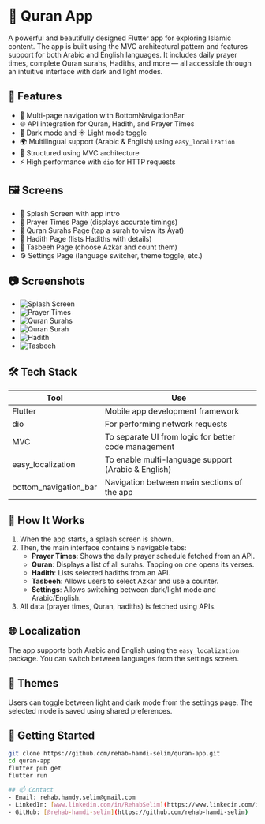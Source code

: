 # 📖 Quran App

A powerful and beautifully designed Flutter app for exploring Islamic content. The app is built using the MVC architectural pattern and features support for both Arabic and English languages. It includes daily prayer times, complete Quran surahs, Hadiths, and more — all accessible through an intuitive interface with dark and light modes.

## 📱 Features

- 🧭 Multi-page navigation with BottomNavigationBar
- 🌐 API integration for Quran, Hadith, and Prayer Times
- 🌙 Dark mode and ☀️ Light mode toggle
- 🌍 Multilingual support (Arabic & English) using `easy_localization`
- 🧱 Structured using MVC architecture
- ⚡ High performance with `dio` for HTTP requests

## 🖼️ Screens

- 🕋 Splash Screen with app intro
- 🕌 Prayer Times Page (displays accurate timings)
- 📜 Quran Surahs Page (tap a surah to view its Ayat)
- 📖 Hadith Page (lists Hadiths with details)
- 🔢 Tasbeeh Page (choose Azkar and count them)
- ⚙️ Settings Page (language switcher, theme toggle, etc.)

## 📷 Screenshots
- ![Splash Screen](https://github.com/user-attachments/assets/cf19b78f-6a81-4018-92ff-34874c688bf8)
- ![Prayer Times](https://github.com/user-attachments/assets/9e7410a1-c293-47d1-9d9b-59807994b6b4)
- ![Quran Surahs](https://github.com/user-attachments/assets/1b73f744-7691-4f87-a1ac-a3fddcde0d19)
- ![Quran Surah](https://github.com/user-attachments/assets/9d29a513-119c-42f6-bf86-46979aef8bb2)
- ![Hadith](https://github.com/user-attachments/assets/2b410261-71c1-428d-9672-41987f319ff3)
- ![Tasbeeh](https://github.com/user-attachments/assets/b74a88d6-badd-448a-a67e-8b6c227ff84b)

## 🛠️ Tech Stack

| Tool                | Use                                                   |
|---------------------|--------------------------------------------------------|
| Flutter             | Mobile app development framework                      |
| dio                 | For performing network requests                       |
| MVC                 | To separate UI from logic for better code management  |
| easy_localization   | To enable multi-language support (Arabic & English)   |                     
| bottom_navigation_bar | Navigation between main sections of the app         |

## 🚀 How It Works

1. When the app starts, a splash screen is shown.
2. Then, the main interface contains 5 navigable tabs:
   - **Prayer Times**: Shows the daily prayer schedule fetched from an API.
   - **Quran**: Displays a list of all surahs. Tapping on one opens its verses.
   - **Hadith**: Lists selected hadiths from an API.
   - **Tasbeeh**: Allows users to select Azkar and use a counter.
   - **Settings**: Allows switching between dark/light mode and Arabic/English.
3. All data (prayer times, Quran, hadiths) is fetched using APIs.

## 🌐 Localization

The app supports both Arabic and English using the `easy_localization` package. You can switch between languages from the settings screen.

## 🎨 Themes

Users can toggle between light and dark mode from the settings page. The selected mode is saved using shared preferences.

## 🧪 Getting Started

```bash
git clone https://github.com/rehab-hamdi-selim/quran-app.git
cd quran-app
flutter pub get
flutter run

## 📫 Contact
- Email: rehab.hamdy.selim@gmail.com
- LinkedIn: [www.linkedin.com/in/RehabSelim](https://www.linkedin.com/in/RehabSelim)
- GitHub: [@rehab-hamdi-selim](https://github.com/rehab-hamdi-selim)
